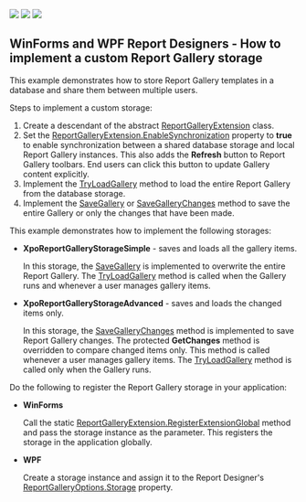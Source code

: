 <!-- default badges list -->
![](https://img.shields.io/endpoint?url=https://codecentral.devexpress.com/api/v1/VersionRange/187624522/2022.2)
[![](https://img.shields.io/badge/Open_in_DevExpress_Support_Center-FF7200?style=flat-square&logo=DevExpress&logoColor=white)](https://supportcenter.devexpress.com/ticket/details/T828700)
[![](https://img.shields.io/badge/📖_How_to_use_DevExpress_Examples-e9f6fc?style=flat-square)](https://docs.devexpress.com/GeneralInformation/403183)
<!-- default badges end -->
## WinForms and WPF Report Designers - How to implement a custom Report Gallery storage 

This example demonstrates how to store Report Gallery templates in a database and share them between multiple users.

Steps to implement a custom storage:
1. Create a descendant of the abstract [ReportGalleryExtension](https://docs.devexpress.com/XtraReports/DevExpress.XtraReports.Extensions.ReportGalleryExtension) class.
2. Set the [ReportGalleryExtension.EnableSynchronization](https://docs.devexpress.com/XtraReports/DevExpress.XtraReports.Extensions.ReportGalleryExtension.EnableSynchronization) property to **true** to enable synchronization between a shared database storage and local Report Gallery instances. This also adds the **Refresh** button to Report Gallery toolbars. End users can click this button to update Gallery content explicitly. 
3. Implement the [TryLoadGallery](https://docs.devexpress.com/XtraReports/DevExpress.XtraReports.Extensions.ReportGalleryExtension.TryLoadGallery(DevExpress.XtraReports.ReportGallery.Gallery-)) method to load the entire Report Gallery from the database storage.
4. Implement the [SaveGallery](https://docs.devexpress.com/XtraReports/DevExpress.XtraReports.Extensions.ReportGalleryExtension.SaveGallery(DevExpress.XtraReports.ReportGallery.Gallery)) or [SaveGalleryChanges](https://docs.devexpress.com/XtraReports/DevExpress.XtraReports.Extensions.ReportGalleryExtension.SaveGalleryChanges(Gallery--IEnumerable-GalleryItem---GalleryActionType)) method to save the entire Gallery or only the changes that have been made.


This example demonstrates how to implement the following storages: 

* **XpoReportGalleryStorageSimple** - saves and loads all the gallery items.

    In this storage, the [SaveGallery](https://docs.devexpress.com/XtraReports/DevExpress.XtraReports.Extensions.ReportGalleryExtension.SaveGallery(DevExpress.XtraReports.ReportGallery.Gallery)) is implemented to overwrite the entire Report Gallery. The [TryLoadGallery](https://docs.devexpress.com/XtraReports/DevExpress.XtraReports.Extensions.ReportGalleryExtension.TryLoadGallery(DevExpress.XtraReports.ReportGallery.Gallery-)) method is called when the Gallery runs and whenever a user manages gallery items. 

* **XpoReportGalleryStorageAdvanced** - saves and loads the changed items only.

    In this storage, the [SaveGalleryChanges](https://docs.devexpress.com/XtraReports/DevExpress.XtraReports.Extensions.ReportGalleryExtension.SaveGalleryChanges(Gallery--IEnumerable-GalleryItem---GalleryActionType)) method is implemented to save Report Gallery changes. The protected **GetChanges** method is overridden to compare changed items only. This method is called whenever a user manages gallery items. The  [TryLoadGallery](https://docs.devexpress.com/XtraReports/DevExpress.XtraReports.Extensions.ReportGalleryExtension.TryLoadGallery(DevExpress.XtraReports.ReportGallery.Gallery-)) method is called only when the Gallery runs.


Do the following to register the Report Gallery storage in your application:

* **WinForms**

    Call the static [ReportGalleryExtension.RegisterExtensionGlobal](https://docs.devexpress.com/XtraReports/DevExpress.XtraReports.Extensions.ReportGalleryExtension.RegisterExtensionGlobal(DevExpress.XtraReports.Extensions.ReportGalleryExtension)) method and pass the storage instance as the parameter. This registers the storage in the application globally.

* **WPF**

    Create a storage instance and assign it to the Report Designer's [ReportGalleryOptions.Storage](https://docs.devexpress.com/WPF/DevExpress.Xpf.Reports.UserDesigner.ReportGalleryOptions.Storage) property.
